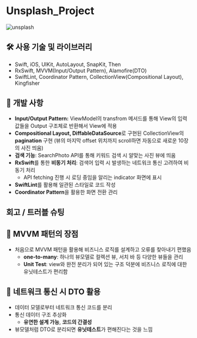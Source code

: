 # Unsplash_Project

![unsplash](https://user-images.githubusercontent.com/70970222/219393580-431b85b1-0f5e-4960-9900-ccb41f079f02.png)

## 🛠️ 사용 기술 및 라이브러리

- Swift, iOS, UIKit, AutoLayout, SnapKit, Then
- RxSwift, MVVM(Input/Output Pattern), Alamofire(DTO)
- SwiftLint, Coordinator Pattern, CollectionView(Compositional Layout), Kingfisher

## 👾 개발 사항

- **Input/Output Pattern:** ViewModel의 transfrom 메서드를 통해 View의 입력값들을 Output 구조체로 반환해서 View에 적용
- **Compositional Layout, DiffableDataSource**로 구현된 CollectionView의 **pagination** 구현 (뷰의 마지막 offset 위치까지 scroll하면 자동으로 새로운 10장의 사진 띄움)
- **검색 기능**: SearchPhoto API를 통해 키워드 검색 시 알맞는 사진 뷰에 띄움
- **RxSwift**를 통한 **비동기 처리**: 검색어 입력 시 발생하는 네트워크 통신 고려하여 비동기 처리
    - API fetching 진행 시 로딩 중임을 알리는 indicator 화면에 표시
- **SwiftLint**를 활용해 일관된 스타일로 코드 작성
- **Coordinator Pattern**을 활용한 화면 전환 관리

## 회고 / 트러블 슈팅

## 💌 MVVM 패턴의 장점

- 처음으로 MVVM 패턴을 활용해 비즈니스 로직를 설계하고 오류를 찾아내기 편했음
    - **one-to-many**: 하나의 뷰모델로 컬렉션 뷰, 서치 바 등 다양한 뷰들을 관리
    - **Unit Test**: view와 완전 분리가 되어 있는 구조 덕분에 비즈니스 로직에 대한 유닛테스트가 편리함

## **📘** 네트워크 통신 시 DTO 활용

- 데이터 모델로부터 네트워크 통신 코드를 분리
- 통신 데이터 구조 추상화
    - **유연한 설계 가능**, **코드의 간결성**
- 뷰모델처럼 DTO로 분리되면 **유닛테스트**가 편해진다는 것을 느낌
